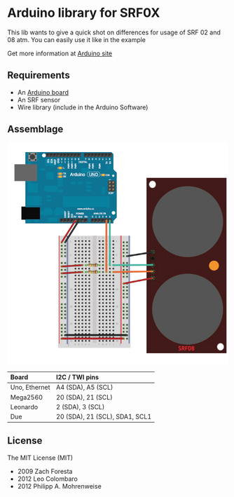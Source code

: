 Arduino library for SRF0X
=========================

This lib wants to give a quick shot on differences for usage of SRF 02 and 08 atm.
You can easily use it like in the example

Get more information at [Arduino site](http://arduino.cc/playground/Main/SonarSrf08)

Requirements
------------
* An [Arduino board](http://arduino.cc/)
* An SRF sensor
* Wire library (include in the Arduino Software)

Assemblage
----------
![schema](schema.png)

Board | I2C / TWI pins
:-----|:------
Uno, Ethernet | A4 (SDA), A5 (SCL)
Mega2560 | 20 (SDA), 21 (SCL)
Leonardo | 2 (SDA), 3 (SCL)
Due | 20 (SDA), 21 (SCL), SDA1, SCL1

License
-------
The MIT License (MIT)
* 2009 Zach Foresta
* 2012 Leo Colombaro
* 2012 Philipp A. Mohrenweise
